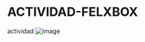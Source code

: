 # ACTIVIDAD-FELXBOX
actividad
![image](https://user-images.githubusercontent.com/27524465/227434771-7ea6deb8-dcc6-49dd-a393-38581af87095.png)
